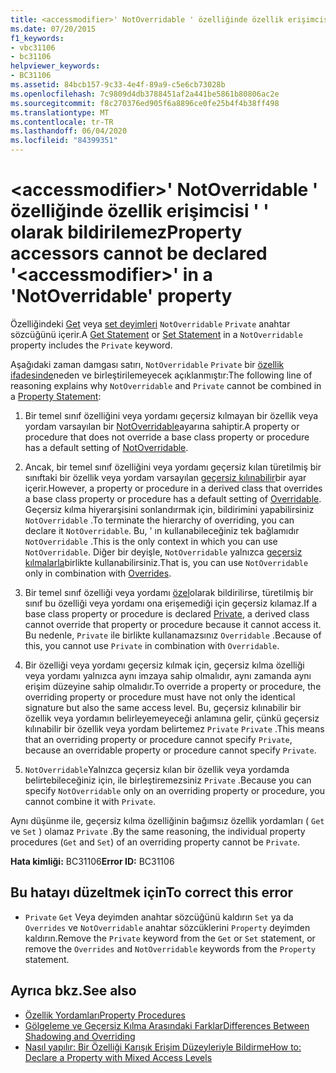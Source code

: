 ```yaml
---
title: <accessmodifier>' NotOverridable ' özelliğinde özellik erişimcisi ' ' olarak bildirilemez
ms.date: 07/20/2015
f1_keywords:
- vbc31106
- bc31106
helpviewer_keywords:
- BC31106
ms.assetid: 84bcb157-9c33-4e4f-89a9-c5e6cb73028b
ms.openlocfilehash: 7c9809d4db3788451af2a441be5861b80806ac2e
ms.sourcegitcommit: f8c270376ed905f6a8896ce0fe25b4f4b38ff498
ms.translationtype: MT
ms.contentlocale: tr-TR
ms.lasthandoff: 06/04/2020
ms.locfileid: "84399351"
---
```

# <a name="property-accessors-cannot-be-declared-accessmodifier-in-a-notoverridable-property"></a><span data-ttu-id="4e131-102">\<accessmodifier>' NotOverridable ' özelliğinde özellik erişimcisi ' ' olarak bildirilemez</span><span class="sxs-lookup"><span data-stu-id="4e131-102">Property accessors cannot be declared '\<accessmodifier>' in a 'NotOverridable' property</span></span>
<span data-ttu-id="4e131-103">Özelliğindeki [Get](../language-reference/statements/get-statement.md) veya [set deyimleri](../language-reference/statements/set-statement.md) `NotOverridable` `Private` anahtar sözcüğünü içerir.</span><span class="sxs-lookup"><span data-stu-id="4e131-103">A [Get Statement](../language-reference/statements/get-statement.md) or [Set Statement](../language-reference/statements/set-statement.md) in a `NotOverridable` property includes the `Private` keyword.</span></span>  
  
 <span data-ttu-id="4e131-104">Aşağıdaki zaman damgası satırı, `NotOverridable` `Private` bir [özellik ifadesinde](../language-reference/statements/property-statement.md)neden ve birleştirilemeyecek açıklanmıştır:</span><span class="sxs-lookup"><span data-stu-id="4e131-104">The following line of reasoning explains why `NotOverridable` and `Private` cannot be combined in a [Property Statement](../language-reference/statements/property-statement.md):</span></span>  
  
1. <span data-ttu-id="4e131-105">Bir temel sınıf özelliğini veya yordamı geçersiz kılmayan bir özellik veya yordam varsayılan bir [NotOverridable](../language-reference/modifiers/notoverridable.md)ayarına sahiptir.</span><span class="sxs-lookup"><span data-stu-id="4e131-105">A property or procedure that does not override a base class property or procedure has a default setting of [NotOverridable](../language-reference/modifiers/notoverridable.md).</span></span>  
  
2. <span data-ttu-id="4e131-106">Ancak, bir temel sınıf özelliğini veya yordamı geçersiz kılan türetilmiş bir sınıftaki bir özellik veya yordam varsayılan [geçersiz kılınabilir](../language-reference/modifiers/overridable.md)bir ayar içerir.</span><span class="sxs-lookup"><span data-stu-id="4e131-106">However, a property or procedure in a derived class that overrides a base class property or procedure has a default setting of [Overridable](../language-reference/modifiers/overridable.md).</span></span> <span data-ttu-id="4e131-107">Geçersiz kılma hiyerarşisini sonlandırmak için, bildirimini yapabilirsiniz `NotOverridable` .</span><span class="sxs-lookup"><span data-stu-id="4e131-107">To terminate the hierarchy of overriding, you can declare it `NotOverridable`.</span></span> <span data-ttu-id="4e131-108">Bu, ' ın kullanabileceğiniz tek bağlamıdır `NotOverridable` .</span><span class="sxs-lookup"><span data-stu-id="4e131-108">This is the only context in which you can use `NotOverridable`.</span></span> <span data-ttu-id="4e131-109">Diğer bir deyişle, `NotOverridable` yalnızca [geçersiz kılmalarla](../language-reference/modifiers/overrides.md)birlikte kullanabilirsiniz.</span><span class="sxs-lookup"><span data-stu-id="4e131-109">That is, you can use `NotOverridable` only in combination with [Overrides](../language-reference/modifiers/overrides.md).</span></span>  
  
3. <span data-ttu-id="4e131-110">Bir temel sınıf özelliği veya yordamı [özel](../language-reference/modifiers/private.md)olarak bildirilirse, türetilmiş bir sınıf bu özelliği veya yordamı ona erişemediği için geçersiz kılamaz.</span><span class="sxs-lookup"><span data-stu-id="4e131-110">If a base class property or procedure is declared [Private](../language-reference/modifiers/private.md), a derived class cannot override that property or procedure because it cannot access it.</span></span> <span data-ttu-id="4e131-111">Bu nedenle, `Private` ile birlikte kullanamazsınız `Overridable` .</span><span class="sxs-lookup"><span data-stu-id="4e131-111">Because of this, you cannot use `Private` in combination with `Overridable`.</span></span>  
  
4. <span data-ttu-id="4e131-112">Bir özelliği veya yordamı geçersiz kılmak için, geçersiz kılma özelliği veya yordamı yalnızca aynı imzaya sahip olmalıdır, aynı zamanda aynı erişim düzeyine sahip olmalıdır.</span><span class="sxs-lookup"><span data-stu-id="4e131-112">To override a property or procedure, the overriding property or procedure must have not only the identical signature but also the same access level.</span></span> <span data-ttu-id="4e131-113">Bu, geçersiz kılınabilir bir özellik veya yordamın belirleyemeyeceği anlamına gelir, çünkü geçersiz kılınabilir bir özellik veya yordam belirtemez `Private` `Private` .</span><span class="sxs-lookup"><span data-stu-id="4e131-113">This means that an overriding property or procedure cannot specify `Private`, because an overridable property or procedure cannot specify `Private`.</span></span>  
  
5. <span data-ttu-id="4e131-114">`NotOverridable`Yalnızca geçersiz kılan bir özellik veya yordamda belirtebileceğiniz için, ile birleştiremezsiniz `Private` .</span><span class="sxs-lookup"><span data-stu-id="4e131-114">Because you can specify `NotOverridable` only on an overriding property or procedure, you cannot combine it with `Private`.</span></span>  
  
 <span data-ttu-id="4e131-115">Aynı düşünme ile, geçersiz kılma özelliğinin bağımsız özellik yordamları ( `Get` ve `Set` ) olamaz `Private` .</span><span class="sxs-lookup"><span data-stu-id="4e131-115">By the same reasoning, the individual property procedures (`Get` and `Set`) of an overriding property cannot be `Private`.</span></span>  
  
 <span data-ttu-id="4e131-116">**Hata kimliği:** BC31106</span><span class="sxs-lookup"><span data-stu-id="4e131-116">**Error ID:** BC31106</span></span>  
  
## <a name="to-correct-this-error"></a><span data-ttu-id="4e131-117">Bu hatayı düzeltmek için</span><span class="sxs-lookup"><span data-stu-id="4e131-117">To correct this error</span></span>  
  
- <span data-ttu-id="4e131-118">`Private` `Get` Veya deyimden anahtar sözcüğünü kaldırın `Set` ya da `Overrides` ve `NotOverridable` anahtar sözcüklerini `Property` deyimden kaldırın.</span><span class="sxs-lookup"><span data-stu-id="4e131-118">Remove the `Private` keyword from the `Get` or `Set` statement, or remove the `Overrides` and `NotOverridable` keywords from the `Property` statement.</span></span>  
  
## <a name="see-also"></a><span data-ttu-id="4e131-119">Ayrıca bkz.</span><span class="sxs-lookup"><span data-stu-id="4e131-119">See also</span></span>

- [<span data-ttu-id="4e131-120">Özellik Yordamları</span><span class="sxs-lookup"><span data-stu-id="4e131-120">Property Procedures</span></span>](../programming-guide/language-features/procedures/property-procedures.md)
- [<span data-ttu-id="4e131-121">Gölgeleme ve Geçersiz Kılma Arasındaki Farklar</span><span class="sxs-lookup"><span data-stu-id="4e131-121">Differences Between Shadowing and Overriding</span></span>](../programming-guide/language-features/declared-elements/differences-between-shadowing-and-overriding.md)
- [<span data-ttu-id="4e131-122">Nasıl yapılır: Bir Özelliği Karışık Erişim Düzeyleriyle Bildirme</span><span class="sxs-lookup"><span data-stu-id="4e131-122">How to: Declare a Property with Mixed Access Levels</span></span>](../programming-guide/language-features/procedures/how-to-declare-a-property-with-mixed-access-levels.md)
